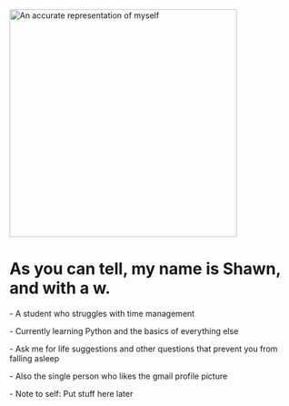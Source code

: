 <img height="400" alt="An accurate representation of myself" src="https://user-images.githubusercontent.com/105357209/167831441-911f31b6-f4a0-4494-93a2-6a42037a16ad.png">
<h1>As you can tell, my name is Shawn, and with a w.</h1>
<p>- A student who struggles with time management</p>
<p>- Currently learning Python and the basics of everything else</p>
<p>- Ask me for life suggestions and other questions that prevent you from falling asleep</p>
<p>- Also the single person who likes the gmail profile picture</p>
<p>- Note to self: Put stuff here later</p>
